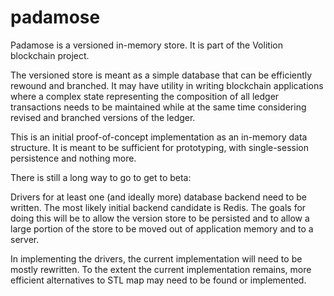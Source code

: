 # padamose

Padamose is a versioned in-memory store. It is part of the Volition blockchain project.

The versioned store is meant as a simple database that can be efficiently rewound and branched. It may have utility in writing blockchain applications where a complex state representing the composition of all ledger transactions needs to be maintained while at the same time considering revised and branched versions of the ledger.

This is an initial proof-of-concept implementation as an in-memory data structure. It is meant to be sufficient for prototyping, with single-session persistence and nothing more.

There is still a long way to go to get to beta:

Drivers for at least one (and ideally more) database backend need to be written. The most likely initial backend candidate is Redis. The goals for doing this will be to allow the version store to be persisted and to allow a large portion of the store to be moved out of application memory and to a server.

In implementing the drivers, the current implementation will need to be mostly rewritten. To the extent the current implementation remains, more efficient alternatives to STL map may need to be found or implemented.
